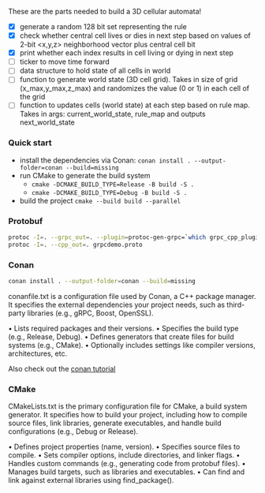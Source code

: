 These are the parts needed to build a 3D cellular automata! 
- [x] generate a random 128 bit set representing the rule
- [x] check whether central cell lives or dies in next step based on values of 2-bit <x,y,z> neighborhood vector plus central cell bit
- [x] print whether each index results in cell living or dying in next step
- [ ] ticker to move time forward
- [ ] data structure to hold state of all cells in world
- [ ] function to generate world state (3D cell grid). Takes in size of grid (x_max,y_max,z_max) and randomizes the value (0 or 1) in each cell of the grid
- [ ] function to updates cells (world state) at each step based on rule map. Takes in args: current_world_state, rule_map and outputs next_world_state

### Quick start

- install the dependencies via Conan: `conan install . --output-folder=conan --build=missing`
- run CMake to generate the build system 
    - `cmake -DCMAKE_BUILD_TYPE=Release -B build -S .`
    - `cmake -DCMAKE_BUILD_TYPE=Debug -B build -S .`
- build the project `cmake --build build --parallel`

### Protobuf

```bash
protoc -I=. --grpc_out=. --plugin=protoc-gen-grpc=`which grpc_cpp_plugin` grpcdemo.proto
protoc -I=. --cpp_out=. grpcdemo.proto
```

### Conan

```bash
conan install . --output-folder=conan --build=missing
```

conanfile.txt is a configuration file used by Conan, a C++ package manager. It specifies the external dependencies your project needs, such as third-party libraries (e.g., gRPC, Boost, OpenSSL).

•	Lists required packages and their versions.
•	Specifies the build type (e.g., Release, Debug).
•	Defines generators that create files for build systems (e.g., CMake).
•	Optionally includes settings like compiler versions, architectures, etc.

Also check out the [conan tutorial](https://docs.conan.io/2/tutorial/consuming_packages/build_simple_cmake_project.html)


### CMake

CMakeLists.txt is the primary configuration file for CMake, a build system generator. It specifies how to build your project, including how to compile source files, link libraries, generate executables, and handle build configurations (e.g., Debug or Release).

•	Defines project properties (name, version).
•	Specifies source files to compile.
•	Sets compiler options, include directories, and linker flags.
•	Handles custom commands (e.g., generating code from protobuf files).
•	Manages build targets, such as libraries and executables.
•	Can find and link against external libraries using find_package().